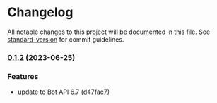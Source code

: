 # Changelog

All notable changes to this project will be documented in this file. See [standard-version](https://github.com/conventional-changelog/standard-version) for commit guidelines.

### [0.1.2](https://github.com/phaux/tg-bot-client/compare/v0.1.1...v0.1.2) (2023-06-25)


### Features

* update to Bot API 6.7 ([d47fac7](https://github.com/phaux/tg-bot-client/commit/d47fac777362a9f2c369355b4f680e2663781671))
